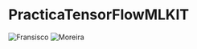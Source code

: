 # PracticaTensorFlowMLKIT

![Fransisco](https://user-images.githubusercontent.com/119340523/222870883-759b5c2d-645a-4ca0-b392-f94c779d5b08.jpg)
![Moreira](https://user-images.githubusercontent.com/119340523/222870884-2de157a4-87c1-4f1a-a8db-6af0db9c1259.jpg)
